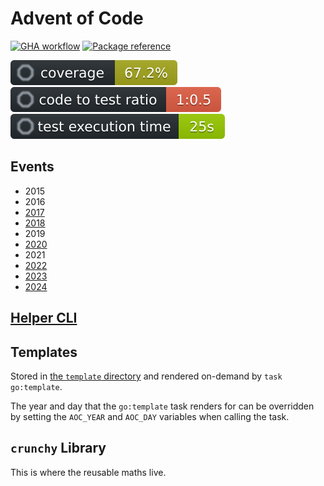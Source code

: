 # Advent of Code

[![GHA workflow](https://github.com/jlucktay/adventofcode/actions/workflows/go.yaml/badge.svg)](https://github.com/jlucktay/adventofcode/actions/workflows/go.yaml)
[![Package reference](https://pkg.go.dev/badge/go.jlucktay.dev/adventofcode.svg)](https://pkg.go.dev/go.jlucktay.dev/adventofcode)

[![Coverage](https://github.com/jlucktay/adventofcode/raw/refs/heads/main/docs/coverage.svg)](https://github.com/jlucktay/adventofcode/blob/main/.octocov.yml)
[![Code to test ratio](https://github.com/jlucktay/adventofcode/raw/refs/heads/main/docs/ratio.svg)](https://github.com/jlucktay/adventofcode/blob/main/.octocov.yml)
[![Test execution time](https://github.com/jlucktay/adventofcode/raw/refs/heads/main/docs/time.svg)](https://github.com/jlucktay/adventofcode/blob/main/.octocov.yml)

## Events

- 2015
- 2016
- [2017](2017/)
- [2018](2018/)
- 2019
- [2020](2020/)
- 2021
- [2022](2022/)
- [2023](2023/)
- [2024](2024/)

## [Helper CLI](aocautoself/)

## Templates

Stored in [the `template` directory](template/) and rendered on-demand by `task go:template`.

The year and day that the `go:template` task renders for can be overridden by setting the `AOC_YEAR` and `AOC_DAY`
variables when calling the task.

## `crunchy` Library

This is where the reusable maths live.
